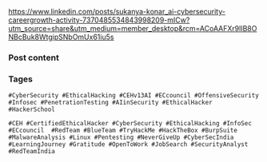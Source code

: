 https://www.linkedin.com/posts/sukanya-konar_ai-cybersecurity-careergrowth-activity-7370485534843998209-mICw?utm_source=share&utm_medium=member_desktop&rcm=ACoAAFXr9lIB8ONBcBuk8WtgipSNbOmUx61iu5s


### Post content 




### Tages 
``#CyberSecurity #EthicalHacking #CEHv13AI #ECcouncil #OffensiveSecurity #Infosec #PenetrationTesting #AIinSecurity #EthicalHacker #HackerSchool ``

``#CEH #CertifiedEthicalHacker #CyberSecurity #EthicalHacking #InfoSec #ECcouncil  #RedTeam #BlueTeam #TryHackMe #HackTheBox #BurpSuite #MalwareAnalysis #Linux #Pentesting #NeverGiveUp #CyberSecIndia #LearningJourney #Gratitude #OpenToWork #JobSearch #SecurityAnalyst #RedTeamIndia ``